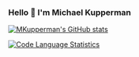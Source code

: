 ### Hello 👋 I'm Michael Kupperman

[![MKupperman's GitHub stats](https://github-readme-stats.vercel.app/api?username=MKupperman&count_private=true&show_icons=true&theme=onedark)](https://github.com/anuraghazra/github-readme-stats)

[![Code Language Statistics](https://github-readme-stats.vercel.app/api/top-langs/?username=MKupperman&theme=onedark&hide=jupyter%20notebook,html&langs_count=3)](https://github.com/anuraghazra/github-readme-stats)

<!--
**MKupperman/MKupperman** is a ✨ _special_ ✨ repository because its `README.md` (this file) appears on your GitHub profile.

Here are some ideas to get you started:

- 🔭 I’m currently working on ...
- 🌱 I’m currently learning ...
- 👯 I’m looking to collaborate on ...
- 🤔 I’m looking for help with ...
- 💬 Ask me about ...
- 📫 How to reach me: ...
- 😄 Pronouns: ...
- ⚡ Fun fact: ...
-->
